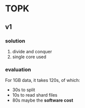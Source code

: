 # TOPK

## v1

### solution

1. divide and conquer
2. single core used

### evaluation

For 1GB data, it takes 120s, of which:
- 30s to split
- 10s to read shard files
- 80s maybe the **software cost**

